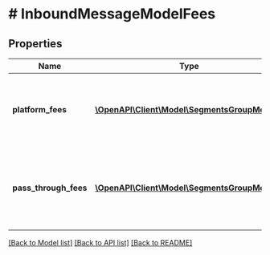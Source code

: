 # # InboundMessageModelFees

## Properties

Name | Type | Description | Notes
------------ | ------------- | ------------- | -------------
**platform_fees** | [**\OpenAPI\Client\Model\SegmentsGroupModel[]**](SegmentsGroupModel.md) | Per-segment information on Telgorithm Platform fees. | [optional]
**pass_through_fees** | [**\OpenAPI\Client\Model\SegmentsGroupModel[]**](SegmentsGroupModel.md) | Per-segment information on Telgorithm Pass-Through fees. | [optional]

[[Back to Model list]](../../README.md#models) [[Back to API list]](../../README.md#endpoints) [[Back to README]](../../README.md)
